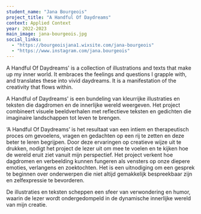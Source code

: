 ```yaml
---
student_name: "Jana Bourgeois"
project_title: "A Handful Of Daydreams"
context: Applied Context
year: 2022-2023
main_image: jana-bourgeois.jpg
social_links:
  - "https://bourgeoisjana1.wixsite.com/jana-bourgeois"
  - "https://www.instagram.com/jana.bourgeois"
---
```

A Handful Of Daydreams' is a collection of illustrations and texts that make up my inner world. It embraces the feelings and questions I grapple with, and translates these into vivid daydreams. It is a manifestation of the creativity that flows within.

A Handful of Daydreams' is een bundeling van kleurrijke illustraties en teksten die dagdromen en de innerlijke wereld weergeven. Het project combineert visuele beeldverhalen met reflectieve teksten en gedichten die imaginaire landschappen tot leven te brengen.

‘A Handful Of Daydreams’ is het resultaat van een intiem en therapeutisch proces om gevoelens, vragen en gedachten op een rij te zetten en deze beter te leren begrijpen. Door deze ervaringen op creatieve wijze uit te drukken, nodigt het project de lezer uit om mee te voelen en te kijken hoe de wereld eruit ziet vanuit mijn perspectief. Het project verkent hoe dagdromen en verbeelding kunnen fungeren als vensters op onze diepere emoties, verlangens en zoektochten. Het is een uitnodiging om een gesprek te beginnen over onderwerpen die niet altijd gemakkelijk bespreekbaar zijn en zelfexpressie te bevorderen.

De illustraties en teksten scheppen een sfeer van verwondering en humor, waarin de lezer wordt ondergedompeld in de dynamische innerlijke wereld van mijn creatie. 
